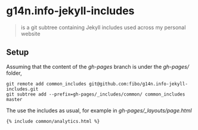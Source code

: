 # g14n.info-jekyll-includes

> is a git subtree containing Jekyll includes used across my personal website

## Setup

Assuming that the content of the *gh-pages* branch is under the *gh-pages/* folder,

```
git remote add common_includes git@github.com:fibo/g14n.info-jekyll-includes.git
git subtree add --prefix=gh-pages/_includes/common/ common_includes master
```

The use the includes as usual, for example in *gh-pages/_layouts/page.html*

```
{% include common/analytics.html %}
```
